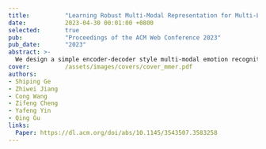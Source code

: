 ```yaml
---
title:          "Learning Robust Multi-Modal Representation for Multi-Label Emotion Recognition via Adversarial Masking and Perturbation"
date:           2023-04-30 00:01:00 +0800
selected:       true
pub:            "Proceedings of the ACM Web Conference 2023"
pub_date:       "2023"
abstract: >-
  We design a simple encoder-decoder style multi-modal emotion recognition model, and combine it with our specially-designed adversarial training strategies to learn more robust multi-modal representation for multi-label emotion recognition.
cover:          /assets/images/covers/cover_mmer.pdf
authors:
- Shiping Ge
- Zhiwei Jiang
- Cong Wang
- Zifeng Cheng
- Yafeng Yin
- Qing Gu
links:
  Paper: https://dl.acm.org/doi/abs/10.1145/3543507.3583258
---
```

